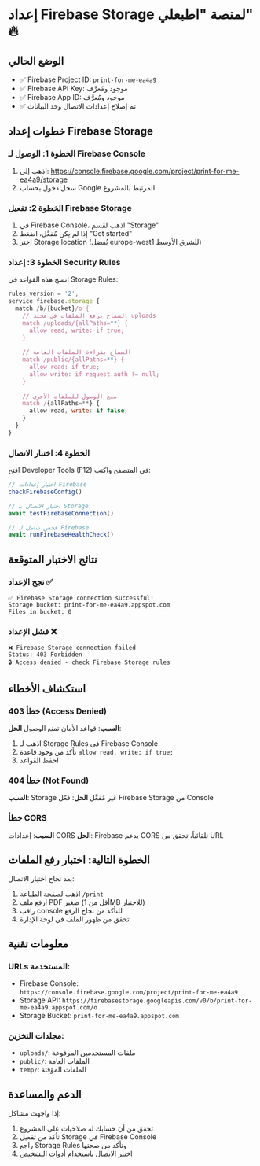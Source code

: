 # إعداد Firebase Storage لمنصة "اطبعلي" 🔥

## الوضع الحالي
- ✅ Firebase Project ID: `print-for-me-ea4a9`
- ✅ Firebase API Key: موجود ومُعرَّف
- ✅ Firebase App ID: موجود ومُعرَّف
- ✅ تم إصلاح إعدادات الاتصال وحد البيانات

## خطوات إعداد Firebase Storage

### الخطوة 1: الوصول لـ Firebase Console
1. اذهب إلى: https://console.firebase.google.com/project/print-for-me-ea4a9/storage
2. سجل دخول بحساب Google المرتبط بالمشروع

### الخطوة 2: تفعيل Firebase Storage
1. في Firebase Console، اذهب لقسم "Storage"
2. إذا لم يكن مُفعَّل، اضغط "Get started"
3. اختر Storage location (يُفضل europe-west1 للشرق الأوسط)

### الخطوة 3: إعداد Security Rules
انسخ هذه القواعد في Storage Rules:

```javascript
rules_version = '2';
service firebase.storage {
  match /b/{bucket}/o {
    // السماح برفع الملفات في مجلد uploads
    match /uploads/{allPaths=**} {
      allow read, write: if true;
    }
    
    // السماح بقراءة الملفات العامة
    match /public/{allPaths=**} {
      allow read: if true;
      allow write: if request.auth != null;
    }
    
    // منع الوصول للملفات الأخرى
    match /{allPaths=**} {
      allow read, write: if false;
    }
  }
}
```

### الخطوة 4: اختبار الاتصال
افتح Developer Tools (F12) في المتصفح واكتب:

```javascript
// اختبار إعدادات Firebase
checkFirebaseConfig()

// اختبار الاتصال بـ Storage
await testFirebaseConnection()

// فحص شامل لـ Firebase
await runFirebaseHealthCheck()
```

## نتائج الاختبار المتوقعة

### نجح الإعداد ✅
```
✅ Firebase Storage connection successful!
Storage bucket: print-for-me-ea4a9.appspot.com
Files in bucket: 0
```

### فشل الإعداد ❌
```
❌ Firebase Storage connection failed
Status: 403 Forbidden
🔒 Access denied - check Firebase Storage rules
```

## استكشاف الأخطاء

### خطأ 403 (Access Denied)
**السبب**: قواعد الأمان تمنع الوصول
**الحل**: 
1. اذهب لـ Storage Rules في Firebase Console
2. تأكد من وجود قاعدة `allow read, write: if true;` 
3. احفظ القواعد

### خطأ 404 (Not Found)
**السبب**: Storage غير مُفعَّل
**الحل**: فعّل Firebase Storage من Console

### خطأ CORS
**السبب**: إعدادات CORS
**الحل**: Firebase يدعم CORS تلقائياً، تحقق من URL

## الخطوة التالية: اختبار رفع الملفات

بعد نجاح اختبار الاتصال:
1. اذهب لصفحة الطباعة `/print`
2. ارفع ملف PDF صغير (أقل من 1MB للاختبار)
3. راقب console للتأكد من نجاح الرفع
4. تحقق من ظهور الملف في لوحة الإدارة

## معلومات تقنية

### URLs المستخدمة:
- Firebase Console: `https://console.firebase.google.com/project/print-for-me-ea4a9`
- Storage API: `https://firebasestorage.googleapis.com/v0/b/print-for-me-ea4a9.appspot.com/o`
- Storage Bucket: `print-for-me-ea4a9.appspot.com`

### مجلدات التخزين:
- `uploads/`: ملفات المستخدمين المرفوعة
- `public/`: الملفات العامة
- `temp/`: الملفات المؤقتة

## الدعم والمساعدة

إذا واجهت مشاكل:
1. تحقق من أن حسابك له صلاحيات على المشروع
2. تأكد من تفعيل Storage في Firebase Console
3. راجع Storage Rules وتأكد من صحتها
4. اختبر الاتصال باستخدام أدوات التشخيص